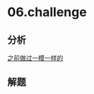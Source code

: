# 06.challenge

## 分析

[之前做过一模一样的](https://www.levi104.com/2023/06/23/00.security/37.FlashLoanMain/)

## 解题





























































